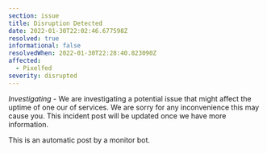 ```yaml
---
section: issue
title: Disruption Detected
date: 2022-01-30T22:02:46.677598Z
resolved: true
informational: false
resolvedWhen: 2022-01-30T22:28:40.823090Z
affected:
  - Pixelfed
severity: disrupted
---
```

*Investigating* - We are investigating a potential issue that might affect the uptime of one our of services. We are sorry for any inconvenience this may cause you. This incident post will be updated once we have more information.

This is an automatic post by a monitor bot.
        